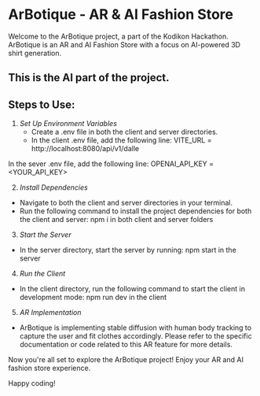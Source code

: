 # ArBotique - AR & AI Fashion Store

Welcome to the ArBotique project, a part of the Kodikon Hackathon. ArBotique is an AR and AI Fashion Store with a focus on AI-powered 3D shirt generation.

## This is the AI part of the project.

## Steps to Use:

1. *Set Up Environment Variables*
   - Create a .env file in both the client and server directories.
   - In the client .env file, add the following line:
   VITE_URL = http://localhost:8080/api/v1/dalle

  In the sever .env file, add the following line:
  OPENAI_API_KEY = <YOUR_API_KEY>
  
2. *Install Dependencies*
  - Navigate to both the client and server directories in your terminal.
  - Run the following command to install the project dependencies for both the client and server:
  npm i in both client and server folders

3. *Start the Server*
 - In the server directory, start the server by running:
 npm start in the server

4. *Run the Client*
  - In the client directory, run the following command to start the client in development mode:
 npm run dev in the client

5. *AR Implementation*
- ArBotique is implementing stable diffusion with human body tracking to capture the user and fit clothes accordingly. Please refer to the specific documentation or code related to this AR feature for more details.

Now you're all set to explore the ArBotique project! Enjoy your AR and AI fashion store experience.

Happy coding!
